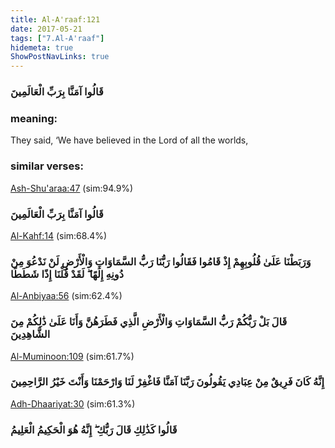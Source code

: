 ```yaml
---
title: Al-A'raaf:121
date: 2017-05-21
tags: ["7.Al-A'raaf"]
hidemeta: true 
ShowPostNavLinks: true 
---
```

### قَالُوا آمَنَّا بِرَبِّ الْعَالَمِينَ
### meaning: 
They said, ‘We have believed in the Lord of all the worlds,
### similar verses: 

[Ash-Shu'araa:47](/26/47) (sim:94.9%)

### قَالُوا آمَنَّا بِرَبِّ الْعَالَمِينَ

[Al-Kahf:14](/18/14) (sim:68.4%)

### وَرَبَطْنَا عَلَىٰ قُلُوبِهِمْ إِذْ قَامُوا فَقَالُوا رَبُّنَا رَبُّ السَّمَاوَاتِ وَالْأَرْضِ لَنْ نَدْعُوَ مِنْ دُونِهِ إِلَٰهًا ۖ لَقَدْ قُلْنَا إِذًا شَطَطًا

[Al-Anbiyaa:56](/21/56) (sim:62.4%)

### قَالَ بَلْ رَبُّكُمْ رَبُّ السَّمَاوَاتِ وَالْأَرْضِ الَّذِي فَطَرَهُنَّ وَأَنَا عَلَىٰ ذَٰلِكُمْ مِنَ الشَّاهِدِينَ

[Al-Muminoon:109](/23/109) (sim:61.7%)

### إِنَّهُ كَانَ فَرِيقٌ مِنْ عِبَادِي يَقُولُونَ رَبَّنَا آمَنَّا فَاغْفِرْ لَنَا وَارْحَمْنَا وَأَنْتَ خَيْرُ الرَّاحِمِينَ

[Adh-Dhaariyat:30](/51/30) (sim:61.3%)

### قَالُوا كَذَٰلِكِ قَالَ رَبُّكِ ۖ إِنَّهُ هُوَ الْحَكِيمُ الْعَلِيمُ
